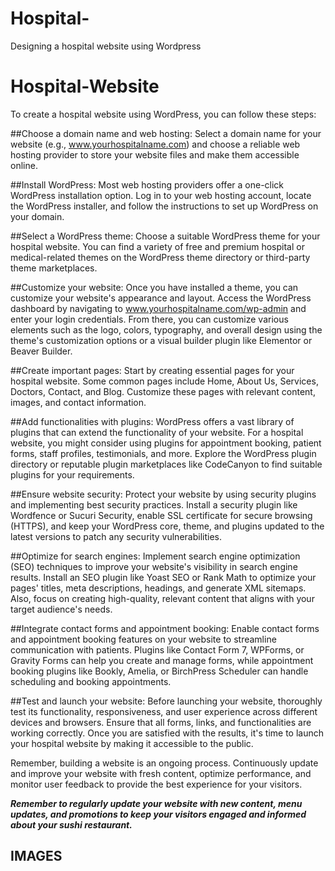 # Hospital-
Designing a hospital website using Wordpress

# Hospital-Website
To create a hospital website using WordPress, you can follow these steps:

##Choose a domain name and web hosting: Select a domain name for your website (e.g., www.yourhospitalname.com) and choose a reliable web hosting provider to store your website files and make them accessible online.

##Install WordPress: Most web hosting providers offer a one-click WordPress installation option. Log in to your web hosting account, locate the WordPress installer, and follow the instructions to set up WordPress on your domain.

##Select a WordPress theme: Choose a suitable WordPress theme for your hospital website. You can find a variety of free and premium hospital or medical-related themes on the WordPress theme directory or third-party theme marketplaces.

##Customize your website: Once you have installed a theme, you can customize your website's appearance and layout. Access the WordPress dashboard by navigating to www.yourhospitalname.com/wp-admin and enter your login credentials. From there, you can customize various elements such as the logo, colors, typography, and overall design using the theme's customization options or a visual builder plugin like Elementor or Beaver Builder.

##Create important pages: Start by creating essential pages for your hospital website. Some common pages include Home, About Us, Services, Doctors, Contact, and Blog. Customize these pages with relevant content, images, and contact information.

##Add functionalities with plugins: WordPress offers a vast library of plugins that can extend the functionality of your website. For a hospital website, you might consider using plugins for appointment booking, patient forms, staff profiles, testimonials, and more. Explore the WordPress plugin directory or reputable plugin marketplaces like CodeCanyon to find suitable plugins for your requirements.

##Ensure website security: Protect your website by using security plugins and implementing best security practices. Install a security plugin like Wordfence or Sucuri Security, enable SSL certificate for secure browsing (HTTPS), and keep your WordPress core, theme, and plugins updated to the latest versions to patch any security vulnerabilities.

##Optimize for search engines: Implement search engine optimization (SEO) techniques to improve your website's visibility in search engine results. Install an SEO plugin like Yoast SEO or Rank Math to optimize your pages' titles, meta descriptions, headings, and generate XML sitemaps. Also, focus on creating high-quality, relevant content that aligns with your target audience's needs.

##Integrate contact forms and appointment booking: Enable contact forms and appointment booking features on your website to streamline communication with patients. Plugins like Contact Form 7, WPForms, or Gravity Forms can help you create and manage forms, while appointment booking plugins like Bookly, Amelia, or BirchPress Scheduler can handle scheduling and booking appointments.

##Test and launch your website: Before launching your website, thoroughly test its functionality, responsiveness, and user experience across different devices and browsers. Ensure that all forms, links, and functionalities are working correctly. Once you are satisfied with the results, it's time to launch your hospital website by making it accessible to the public.

Remember, building a website is an ongoing process. Continuously update and improve your website with fresh content, optimize performance, and monitor user feedback to provide the best experience for your visitors.

**_Remember to regularly update your website with new content, menu updates, and promotions to keep your visitors engaged and informed about your sushi restaurant._**

## IMAGES



